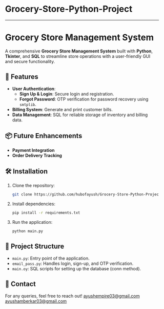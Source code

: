 # Grocery-Store-Python-Project

---

# Grocery Store Management System

A comprehensive **Grocery Store Management System** built with **Python**, **Tkinter**, and **SQL** to streamline store operations with a user-friendly GUI and secure functionality.

## 🚀 Features
- **User Authentication**: 
  - **Sign Up & Login**: Secure login and registration.
  - **Forgot Password**: OTP verification for password recovery using `smtplib`.
- **Billing System**: Generate and print customer bills.
- **Data Management**: SQL for reliable storage of inventory and billing data.

## 📦 Future Enhancements
- **Payment Integration**
- **Order Delivery Tracking**

## 🛠️ Installation
1. Clone the repository:
   ```bash
   git clone https://github.com/hubofayush/Grocery-Store-Python-Project.git
   ```
2. Install dependencies:
   ```bash
   pip install -r requirements.txt
   ```
3. Run the application:
   ```bash
   python main.py
   ```

## 📂 Project Structure
- `main.py`: Entry point of the application.
- `email_pass.py`: Handles login, sign-up, and OTP verification.
- `main.oy`: SQL scripts for setting up the database (conn method).

## 📧 Contact
For any queries, feel free to reach out!
ayushempire03@gmail.com
ayushamberkar03@gmail.com

